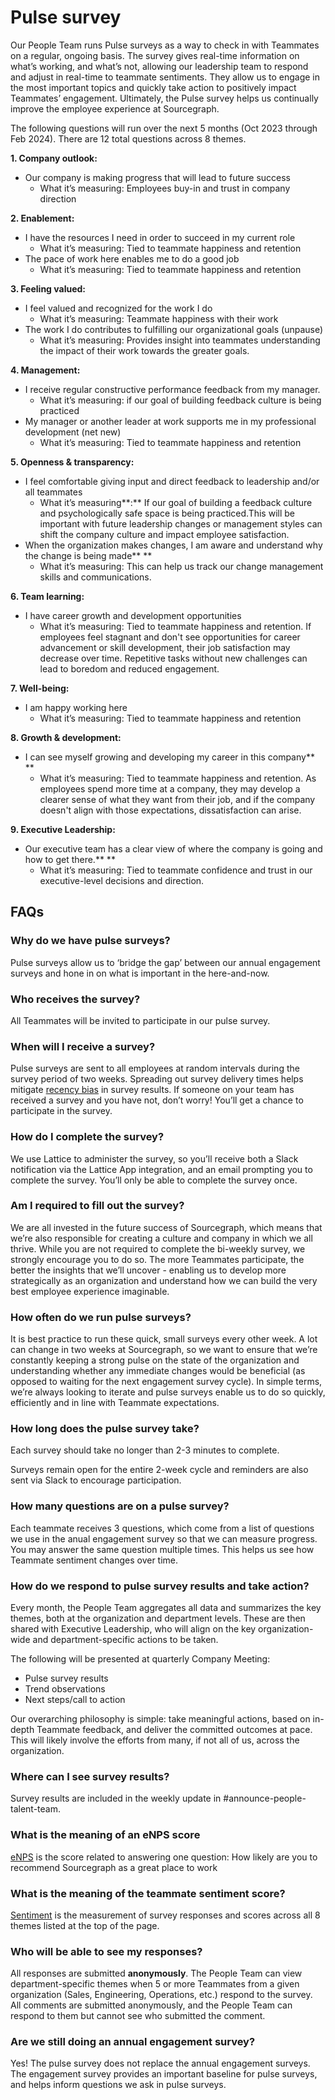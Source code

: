 # Pulse survey

Our People Team runs Pulse surveys as a way to check in with Teammates on a regular, ongoing basis. The survey gives real-time information on what’s working, and what’s not, allowing our leadership team to respond and adjust in real-time to teammate sentiments. They allow us to engage in the most important topics and quickly take action to positively impact Teammates’ engagement. Ultimately, the Pulse survey helps us continually improve the employee experience at Sourcegraph.

The following questions will run over the next 5 months (Oct 2023 through Feb 2024). There are 12 total questions across 8 themes.

**1. Company outlook:**

- Our company is making progress that will lead to future success
  - What it’s measuring: Employees buy-in and trust in company direction

**2. Enablement:**

- I have the resources I need in order to succeed in my current role
  - What it’s measuring: Tied to teammate happiness and retention
- The pace of work here enables me to do a good job
  - What it’s measuring: Tied to teammate happiness and retention

**3. Feeling valued:**

- I feel valued and recognized for the work I do
  - What it’s measuring: Teammate happiness with their work
- The work I do contributes to fulfilling our organizational goals (unpause)
  - What it’s measuring: Provides insight into teammates understanding the impact of their work towards the greater goals.

**4. Management:**

- I receive regular constructive performance feedback from my manager.
  - What it’s measuring: if our goal of building feedback culture is being practiced
- My manager or another leader at work supports me in my professional development (net new)
  - What it’s measuring: Tied to teammate happiness and retention

**5. Openness & transparency:**

- I feel comfortable giving input and direct feedback to leadership and/or all teammates
  - What it’s measuring**:** If our goal of building a feedback culture and psychologically safe space is being practiced.This will be important with future leadership changes or management styles can shift the company culture and impact employee satisfaction.
- When the organization makes changes, I am aware and understand why the change is being made\*\* \*\*
  - What it’s measuring: This can help us track our change management skills and communications.

**6. Team learning:**

- I have career growth and development opportunities
  - What it’s measuring: Tied to teammate happiness and retention. If employees feel stagnant and don't see opportunities for career advancement or skill development, their job satisfaction may decrease over time. Repetitive tasks without new challenges can lead to boredom and reduced engagement.

**7. Well-being:**

- I am happy working here
  - What it’s measuring: Tied to teammate happiness and retention

**8. Growth & development:**

- I can see myself growing and developing my career in this company\*\* \*\*
  - What it’s measuring: Tied to teammate happiness and retention. As employees spend more time at a company, they may develop a clearer sense of what they want from their job, and if the company doesn't align with those expectations, dissatisfaction can arise.
 
**9. Executive Leadership:**

- Our executive team has a clear view of where the company is going and how to get there.\*\* \*\*
  - What it’s measuring: Tied to teammate confidence and trust in our executive-level decisions and direction.


## FAQs

### Why do we have pulse surveys?

Pulse surveys allow us to ‘bridge the gap’ between our annual engagement surveys and hone in on what is important in the here-and-now.

### Who receives the survey?

All Teammates will be invited to participate in our pulse survey.

### When will I receive a survey?

Pulse surveys are sent to all employees at random intervals during the survey period of two weeks. Spreading out survey delivery times helps mitigate [recency bias](https://en.wikipedia.org/wiki/Recency_bias) in survey results. If someone on your team has received a survey and you have not, don’t worry! You’ll get a chance to participate in the survey.

### How do I complete the survey?

We use Lattice to administer the survey, so you’ll receive both a Slack notification via the Lattice App integration, and an email prompting you to complete the survey. You’ll only be able to complete the survey once.

### Am I required to fill out the survey?

We are all invested in the future success of Sourcegraph, which means that we’re also responsible for creating a culture and company in which we all thrive. While you are not required to complete the bi-weekly survey, we strongly encourage you to do so. The more Teammates participate, the better the insights that we’ll uncover - enabling us to develop more strategically as an organization and understand how we can build the very best employee experience imaginable.

### How often do we run pulse surveys?

It is best practice to run these quick, small surveys every other week. A lot can change in two weeks at Sourcegraph, so we want to ensure that we’re constantly keeping a strong pulse on the state of the organization and understanding whether any immediate changes would be beneficial (as opposed to waiting for the next engagement survey cycle). In simple terms, we’re always looking to iterate and pulse surveys enable us to do so quickly, efficiently and in line with Teammate expectations.

### How long does the pulse survey take?

Each survey should take no longer than 2-3 minutes to complete.

Surveys remain open for the entire 2-week cycle and reminders are also sent via Slack to encourage participation.

### How many questions are on a pulse survey?

Each teammate receives 3 questions, which come from a list of questions we use in the anual engagement survey so that we can measure progress. You may answer the same question multiple times. This helps us see how Teammate sentiment changes over time.

### How do we respond to pulse survey results and take action?

Every month, the People Team aggregates all data and summarizes the key themes, both at the organization and department levels. These are then shared with Executive Leadership, who will align on the key organization-wide and department-specific actions to be taken.

The following will be presented at quarterly Company Meeting:

- Pulse survey results
- Trend observations
- Next steps/call to action

Our overarching philosophy is simple: take meaningful actions, based on in-depth Teammate feedback, and deliver the committed outcomes at pace. This will likely involve the efforts from many, if not all of us, across the organization.

### Where can I see survey results?

Survey results are included in the weekly update in #announce-people-talent-team.

### **What is the meaning of an eNPS score**

[eNPS](https://help.lattice.com/hc/en-us/articles/360059406174) is the score related to answering one question: How likely are you to recommend Sourcegraph as a great place to work

### **What is the meaning of the teammate sentiment score?**

[Sentiment](https://help.lattice.com/hc/en-us/articles/360061946793) is the measurement of survey responses and scores across all 8 themes listed at the top of the page.

### Who will be able to see my responses?

All responses are submitted **anonymously**. The People Team can view department-specific themes when 5 or more Teammates from a given organization (Sales, Engineering, Operations, etc.) respond to the survey. All comments are submitted anonymously, and the People Team can respond to them but cannot see who submitted the comment.

### Are we still doing an annual engagement survey?

Yes! The pulse survey does not replace the annual engagement surveys. The engagement survey provides an important baseline for pulse surveys, and helps inform questions we ask in pulse surveys.
